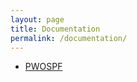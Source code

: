 ```yaml
---
layout: page
title: Documentation
permalink: /documentation/
---
```


* [PWOSPF](/_documentation/pwospf.md)
